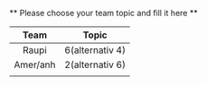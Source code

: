 ** Please choose your team topic and fill it here **

|  Team 	  | Topic     | 
| :-------: | :-------: | 
|   Raupi   | 6(alternativ 4) |
| Amer/anh  | 2(alternativ 6) |
|           |           |
